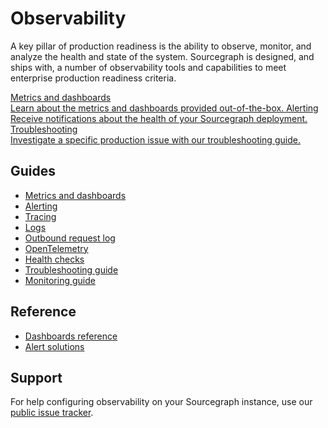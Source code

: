 # Observability

<p class="lead">
A key pillar of production readiness is the ability to observe, monitor, and analyze the health and state of the system.
Sourcegraph is designed, and ships with, a number of observability tools and capabilities to meet enterprise production readiness criteria.
</p>

<div class="getting-started">
  <a href="metrics" class="btn" alt="Run through the Quickstart guide">
   <span>Metrics and dashboards</span>
   <br>
   Learn about the metrics and dashboards provided out-of-the-box.
  </a>

  <a href="alerting" class="btn" alt="Set up alerting">
   <span>Alerting</span>
   <br>
   Receive notifications about the health of your Sourcegraph deployment.
  </a>

  <a href="troubleshooting" class="btn" alt="Set up alerting">
   <span>Troubleshooting</span>
   <br>
   Investigate a specific production issue with our troubleshooting guide.
  </a>
</div>

## Guides

* [Metrics and dashboards](metrics.md)
* [Alerting](alerting.md)
* [Tracing](tracing.md)
* [Logs](logs.md)
* [Outbound request log](outbound-request-log.md)
* [OpenTelemetry](opentelemetry.md)
* [Health checks](health_checks.md)
* [Troubleshooting guide](troubleshooting.md)
* [Monitoring guide](../how-to/monitoring-guide.md)

## Reference

* [Dashboards reference](./dashboards.md)
* [Alert solutions](./alerts.md)

## Support

For help configuring observability on your Sourcegraph instance, use our [public issue tracker](https://github.com/sourcegraph/issues/issues).
